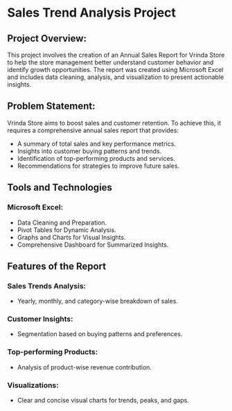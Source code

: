 # Sales Trend Analysis Project
## Project Overview:

This project involves the creation of an Annual Sales Report for Vrinda Store to help the store management better understand customer behavior and identify growth opportunities. The report was created using Microsoft Excel and includes data cleaning, analysis, and visualization to present actionable insights.


## Problem Statement:
Vrinda Store aims to boost sales and customer retention. To achieve this, it requires a comprehensive annual sales report that provides:

- A summary of total sales and key performance metrics.
- Insights into customer buying patterns and trends.
- Identification of top-performing products and services.
- Recommendations for strategies to improve future sales.

## Tools and Technologies
### Microsoft Excel:
- Data Cleaning and Preparation.
- Pivot Tables for Dynamic Analysis.
- Graphs and Charts for Visual Insights.
- Comprehensive Dashboard for Summarized Insights.


## Features of the Report
### Sales Trends Analysis:
- Yearly, monthly, and category-wise breakdown of sales.
### Customer Insights:
- Segmentation based on buying patterns and preferences.
### Top-performing Products:
- Analysis of product-wise revenue contribution.
### Visualizations:
- Clear and concise visual charts for trends, peaks, and gaps.


